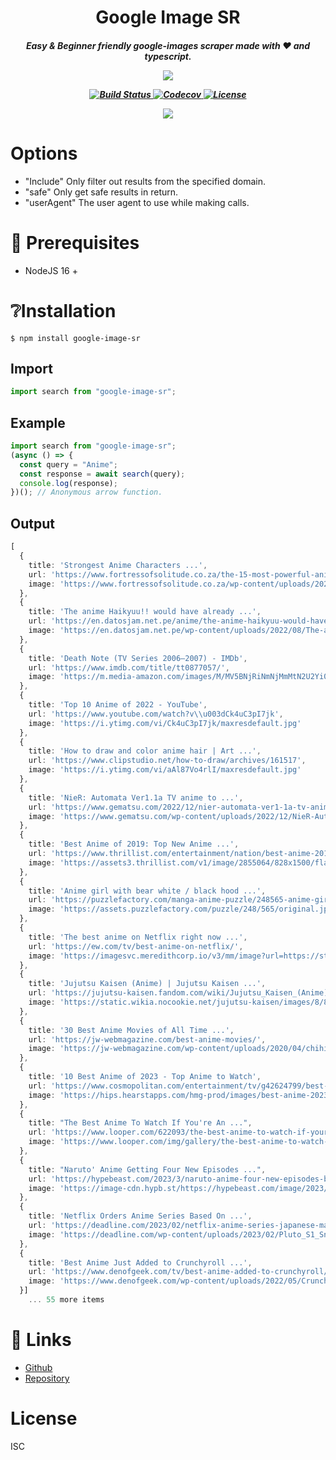 <p align="center">
    <p align="center">
    <h1 align="center">Google Image SR
    <h5 align="center">Easy & Beginner friendly google-images scraper made with ❤️ and typescript.
</p>
</p>
<p align="center">
<a href="https://github.com/TrishCX/Google-Image-Sr" target="_blank">
    <img src="http://forthebadge.com/images/badges/built-with-love.svg"/>
  </a>
</p>

  <p align="center">
<p align="center">
  <a href="https://github.com/TrishCX/Google-Image-Sr" target="_blank">
    <img src="https://img.shields.io/npm/v/google-image-sr.svg" alt="Build Status">
  </a>
  <a href="https://github.com/TrishCX/Google-Image-Sr" target="_blank">
    <img src="https://img.shields.io/badge/License-Boost_1.0-lightblue.svg" alt="Codecov" />
  </a>
  <a href="https://github.com/TrishCX/Google-Image-Sr" target="_blank">
    <img src="https://img.shields.io/badge/License-ISC-blue.svg" alt="License">
  </a>
  
</p>

<p align="center">
  <a href="https://www.npmjs.com/package/google-image-sr" target="_blank">
    <img src="https://img.shields.io/npm/dt/google-image-sr.svg" />
  </a>
  
</p>

# Options

- "Include" Only filter out results from the specified domain.
- "safe" Only get safe results in return.
- "userAgent" The user agent to use while making calls.

# 🔗 Prerequisites

- NodeJS 16 +

# ❔Installation

```console
$ npm install google-image-sr
```

## Import

```typescript
import search from "google-image-sr";
```

## Example

```ts
import search from "google-image-sr";
(async () => {
  const query = "Anime";
  const response = await search(query);
  console.log(response);
})(); // Anonymous arrow function.
```

## Output

```ts
[
  {
    title: 'Strongest Anime Characters ...',
    url: 'https://www.fortressofsolitude.co.za/the-15-most-powerful-anime-characters-of-all-time/',
    image: 'https://www.fortressofsolitude.co.za/wp-content/uploads/2022/08/most-powerful-anime-characters.jpeg'
  },
  {
    title: 'The anime Haikyuu!! would have already ...',
    url: 'https://en.datosjam.net.pe/anime/the-anime-haikyuu-would-have-already-confirmed-a-fifth-season/',
    image: 'https://en.datosjam.net.pe/wp-content/uploads/2022/08/The-anime-Haikyuu-would-have-already-confirmed-a-fifth-season.jpg'
  },
  {
    title: 'Death Note (TV Series 2006–2007) - IMDb',
    url: 'https://www.imdb.com/title/tt0877057/',
    image: 'https://m.media-amazon.com/images/M/MV5BNjRiNmNjMmMtN2U2Yi00ODgxLTk3OTMtMmI1MTI1NjYyZTEzXkEyXkFqcGdeQXVyNjAwNDUxODI@._V1_FMjpg_UX1000_.jpg'
  },
  {
    title: 'Top 10 Anime of 2022 - YouTube',
    url: 'https://www.youtube.com/watch?v\\u003dCk4uC3pI7jk',
    image: 'https://i.ytimg.com/vi/Ck4uC3pI7jk/maxresdefault.jpg'
  },
  {
    title: 'How to draw and color anime hair | Art ...',
    url: 'https://www.clipstudio.net/how-to-draw/archives/161517',
    image: 'https://i.ytimg.com/vi/aAl87Vo4rlI/maxresdefault.jpg'
  },
  {
    title: 'NieR: Automata Ver1.1a TV anime to ...',
    url: 'https://www.gematsu.com/2022/12/nier-automata-ver1-1a-tv-anime-to-begin-airing-january-7-2023-promotion-file-008-trailer',
    image: 'https://www.gematsu.com/wp-content/uploads/2022/12/NieR-Automata-PV_12-25-22.jpg'
  },
  {
    title: 'Best Anime of 2019: Top New Anime ...',
    url: 'https://www.thrillist.com/entertainment/nation/best-anime-2019',
    image: 'https://assets3.thrillist.com/v1/image/2855064/828x1500/flatten;scale;webp=auto;jpeg_quality=60.jpg'
  },
  {
    title: 'Anime girl with bear white / black hood ...',
    url: 'https://puzzlefactory.com/manga-anime-puzzle/248565-anime-girl-with-bear-white-black-hood-jigsaw-puzzle',
    image: 'https://assets.puzzlefactory.com/puzzle/248/565/original.jpg'
  },
  {
    title: 'The best anime on Netflix right now ...',
    url: 'https://ew.com/tv/best-anime-on-netflix/',
    image: 'https://imagesvc.meredithcorp.io/v3/mm/image?url=https://static.onecms.io/wp-content/uploads/sites/6/2020/09/18/Blue-Exorcist.jpg'
  },
  {
    title: 'Jujutsu Kaisen (Anime) | Jujutsu Kaisen ...',
    url: 'https://jujutsu-kaisen.fandom.com/wiki/Jujutsu_Kaisen_(Anime)',
    image: 'https://static.wikia.nocookie.net/jujutsu-kaisen/images/8/88/Anime_Key_Visual_2.png/revision/latest?cb=20201212034001'
  },
  {
    title: '30 Best Anime Movies of All Time ...',
    url: 'https://jw-webmagazine.com/best-anime-movies/',
    image: 'https://jw-webmagazine.com/wp-content/uploads/2020/04/chihiro042-1.jpg'
  },
  {
    title: '10 Best Anime of 2023 - Top Anime to Watch',
    url: 'https://www.cosmopolitan.com/entertainment/tv/g42624799/best-anime-2023/',
    image: 'https://hips.hearstapps.com/hmg-prod/images/best-anime-2023-1-1674595243.png?crop=0.505xw:1.00xh;0.460xw,0&resize=1200:*'
  },
  {
    title: "The Best Anime To Watch If You're An ...",
    url: 'https://www.looper.com/622093/the-best-anime-to-watch-if-youre-an-anime-newbie/',
    image: 'https://www.looper.com/img/gallery/the-best-anime-to-watch-if-youre-an-anime-newbie/intro-1633148302.jpg'
  },
  {
    title: "Naruto' Anime Getting Four New Episodes ...",
    url: 'https://hypebeast.com/2023/3/naruto-anime-four-new-episodes-boruto-anime-ending-part-i-info',
    image: 'https://image-cdn.hypb.st/https://hypebeast.com/image/2023/03/naruto-anime-four-new-episodes-boruto-anime-ending-part-i-info-000.jpg?w=960&cbr=1&q=90&fit=max'
  },
  {
    title: 'Netflix Orders Anime Series Based On ...',
    url: 'https://deadline.com/2023/02/netflix-anime-series-japanese-manga-pluto-voice-cast-1235260159/',
    image: 'https://deadline.com/wp-content/uploads/2023/02/Pluto_S1_Sneak-Peek_Thumb_16X9_Publicity.jpeg'
  },
  {
    title: 'Best Anime Just Added to Crunchyroll ...',
    url: 'https://www.denofgeek.com/tv/best-anime-added-to-crunchyroll/',
    image: 'https://www.denofgeek.com/wp-content/uploads/2022/05/Crunchyroll.jpeg?resize=768,432'
  }]
    ... 55 more items
```

# 🔗 Links

- [Github](https://github.com/TrishCX)
- [Repository](https://github.com/TrishCX/Google-Image-Sr)

# License

ISC

